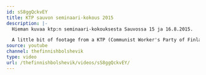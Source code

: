 ```yaml
---
id: sS8ggQckvEY
title: KTP sauvon seminaari-kokous 2015
description: |-
  Hieman kuvaa ktp:n seminaari-kokouksesta Sauvossa 15 ja 16.8.2015.

  A little bit of footage from a KTP (Communist Worker's Party of Finland) event held in Sauvo on the 15th and 16th of August 2015.
source: youtube
channel: thefinnishbolshevik
type: video
url: /thefinnishbolshevik/videos/sS8ggQckvEY/
---
```

